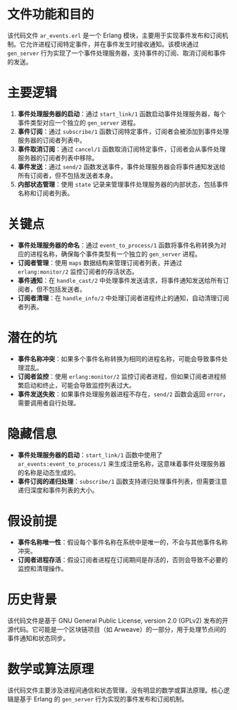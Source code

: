 # 文件功能和目的

该代码文件 `ar_events.erl` 是一个 Erlang 模块，主要用于实现事件发布和订阅机制。它允许进程订阅特定事件，并在事件发生时接收通知。该模块通过 `gen_server` 行为实现了一个事件处理服务器，支持事件的订阅、取消订阅和事件的发送。

# 主要逻辑

1. **事件处理服务器的启动**：通过 `start_link/1` 函数启动事件处理服务器，每个事件类型对应一个独立的 `gen_server` 进程。
2. **事件订阅**：通过 `subscribe/1` 函数订阅特定事件，订阅者会被添加到事件处理服务器的订阅者列表中。
3. **事件取消订阅**：通过 `cancel/1` 函数取消订阅特定事件，订阅者会从事件处理服务器的订阅者列表中移除。
4. **事件发送**：通过 `send/2` 函数发送事件，事件处理服务器会将事件通知发送给所有订阅者，但不包括发送者本身。
5. **内部状态管理**：使用 `state` 记录来管理事件处理服务器的内部状态，包括事件名称和订阅者列表。

# 关键点

- **事件处理服务器的命名**：通过 `event_to_process/1` 函数将事件名称转换为对应的进程名称，确保每个事件类型有一个独立的 `gen_server` 进程。
- **订阅者管理**：使用 `maps` 数据结构来管理订阅者列表，并通过 `erlang:monitor/2` 监控订阅者的存活状态。
- **事件通知**：在 `handle_cast/2` 中处理事件发送请求，将事件通知发送给所有订阅者，但不包括发送者。
- **订阅者清理**：在 `handle_info/2` 中处理订阅者进程终止的通知，自动清理订阅者列表。

# 潜在的坑

- **事件名称冲突**：如果多个事件名称转换为相同的进程名称，可能会导致事件处理混乱。
- **订阅者监控**：使用 `erlang:monitor/2` 监控订阅者进程，但如果订阅者进程频繁启动和终止，可能会导致监控列表过大。
- **事件发送失败**：如果事件处理服务器进程不存在，`send/2` 函数会返回 `error`，需要调用者自行处理。

# 隐藏信息

- **事件处理服务器的启动**：`start_link/1` 函数中使用了 `ar_events:event_to_process/1` 来生成注册名称，这意味着事件处理服务器的名称是动态生成的。
- **事件订阅的递归处理**：`subscribe/1` 函数支持递归处理事件列表，但需要注意递归深度和事件列表的大小。

# 假设前提

- **事件名称唯一性**：假设每个事件名称在系统中是唯一的，不会与其他事件名称冲突。
- **订阅者进程存活**：假设订阅者进程在订阅期间是存活的，否则会导致不必要的监控和清理操作。

# 历史背景

该代码文件是基于 GNU General Public License, version 2.0 (GPLv2) 发布的开源代码。它可能是一个区块链项目（如 Arweave）的一部分，用于处理节点间的事件通知和状态同步。

# 数学或算法原理

该代码文件主要涉及进程间通信和状态管理，没有明显的数学或算法原理。核心逻辑是基于 Erlang 的 `gen_server` 行为实现的事件发布和订阅机制。